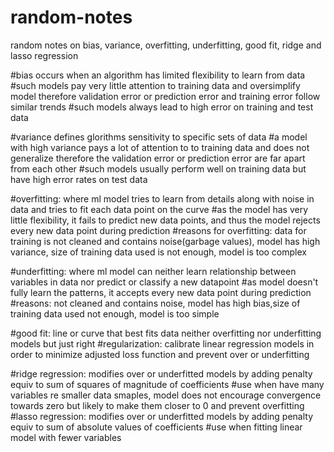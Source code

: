 # random-notes
random notes on bias, variance, overfitting, underfitting, good fit, ridge and lasso regression

#bias occurs when an algorithm has limited flexibility to learn from data
#such models pay very little attention to training data and oversimplify model therefore validation error or prediction error and training error follow similar trends
#such models always lead to high error on training and test data

#variance defines glorithms sensitivity to specific sets of data
#a model with high variance pays a lot of attention to to training data and does not generalize therefore the validation error or prediction error are far apart from each other
#such models usually perform well on training data but have high error rates on test data

#overfitting: where ml model tries to learn from details along with noise in data and tries to fit each data point on the curve
#as the model has very little flexibility, it fails to predict new data points, and thus the model rejects every new data point during prediction
#reasons for overfitting: data for training is not cleaned and contains noise(garbage values), model has high variance, size of training data used is not enough, model is too complex

#underfitting: where ml model can neither learn relationship between variables in data nor predict or classify a new datapoint
#as model doesn't fully learn the patterns, it accepts every new data point during prediction
#reasons: not cleaned and contains noise, model has high bias,size of training data used not enough, model is too simple

#good fit: line or curve that best fits data neither overfitting nor underfitting models but just right
#regularization: calibrate linear regression models in order to minimize adjusted loss function and prevent over or underfitting

#ridge regression: modifies over or underfitted models by adding penalty equiv to sum of squares of magnitude of coefficients
#use when have many variables re smaller data smaples, model does not encourage convergence towards zero but likely to make them closer to 0 and prevent overfitting
#lasso regression: modifies over or underfitted models by adding penalty equiv to sum of absolute values of coefficients
#use when fitting linear model with fewer variables
